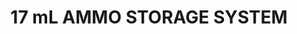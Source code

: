 ---
layout: product
title: "17 mL AMMO STORAGE SYSTEM"
price: "2600" 
desc: "Polica"
img_path: "/assets/img/A.MIG-8005.jpg"
brand: "AMMO"
available: false
special_offer: false
new: false
soon: false
cat: "070000"
subcat: "070100"
subsubcat: "070103"
sifra: "A.MIG-8005"
popular: false
---